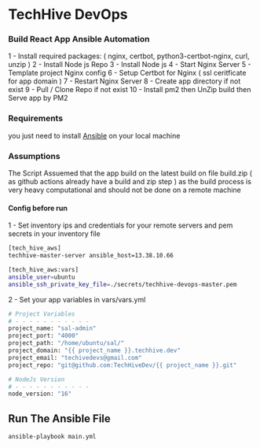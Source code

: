 # TechHive DevOps

### Build React App Ansible Automation

1 - Install required packages: ( nginx, certbot, python3-certbot-nginx, curl, unzip )
2 - Install Node js Repo
3 - Install Node js
4 - Start Nginx Server
5 - Template project Nginx config
6 - Setup Certbot for Nginx ( ssl ceritficate for app domain )
7 - Restart Nginx Server
8 - Create app directory if not exist
9 - Pull / Clone Repo if not exist
10 - Install pm2 then UnZip build then Serve app by PM2

### Requirements

you just need to install [Ansible](https://www.ansible.com/) on your local machine

### Assumptions

The Script Assuemed that the app build on the latest build on file
build.zip ( as github actions already have a build and zip step )
as the build process is very heavy computational and should not be
done on a remote machine

#### Config before run

1 - Set inventory ips and credentials for your remote servers and pem secrets in your inventory file

```sh
[tech_hive_aws]
techhive-master-server ansible_host=13.38.10.66

[tech_hive_aws:vars]
ansible_user=ubuntu
ansible_ssh_private_key_file=./secrets/techhive-devops-master.pem
```

2 - Set your app variables in vars/vars.yml

```sh
# Project Variables
# - - - - - - - - - - -
project_name: "sal-admin"
project_port: "4000"
project_path: "/home/ubuntu/sal/"
project_domain: "{{ project_name }}.techhive.dev"
project_email: "techivedevs@gmail.com"
project_repo: "git@github.com:TechHiveDev/{{ project_name }}.git"

# NodeJs Version
# - - - - - - - - - - -
node_version: "16"
```

## Run The Ansible File

```sh
ansible-playbook main.yml
```
